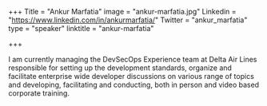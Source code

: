 +++
Title = "Ankur Marfatia"
image = "ankur-marfatia.jpg"
Linkedin = "https://www.linkedin.com/in/ankurmarfatia/"
Twitter = "ankur_marfatia"
type = "speaker"
linktitle = "ankur-marfatia"

+++

I am currently managing the DevSecOps Experience team at Delta Air Lines responsible for setting up the development standards, organize and facilitate enterprise wide developer discussions on various range of topics and developing,  facilitating and conducting, both in person and video based corporate training. 